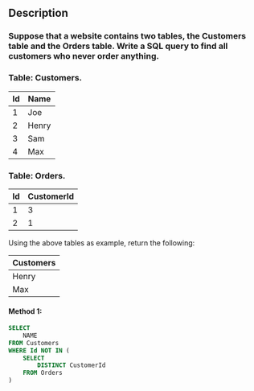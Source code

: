 ## Description

### Suppose that a website contains two tables, the Customers table and the Orders table. Write a SQL query to find all customers who never order anything.

### Table: Customers.

| Id  | Name  |
| --- | ----- |
| 1   | Joe   |
| 2   | Henry |
| 3   | Sam   |
| 4   | Max   |

### Table: Orders.

| Id  | CustomerId |
| --- | ---------- |
| 1   | 3          |
| 2   | 1          |

Using the above tables as example, return the following:

| Customers |
| --------- |
| Henry     |
| Max       |

#### Method 1:

```sql
SELECT
    NAME
FROM Customers
WHERE Id NOT IN (
    SELECT
        DISTINCT CustomerId
    FROM Orders
)
```
